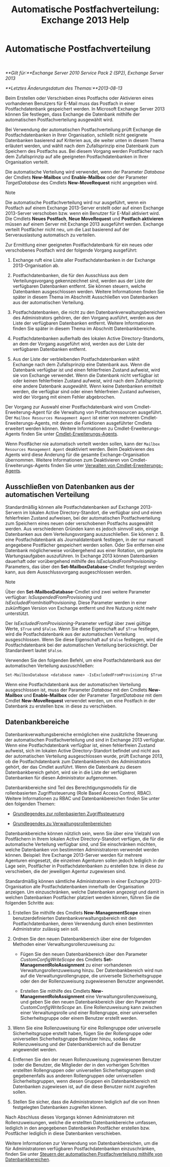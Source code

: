 ﻿---
title: 'Automatische Postfachverteilung: Exchange 2013 Help'
TOCTitle: Automatische Postfachverteilung
ms:assetid: f4db4636-948c-466b-839c-300c1a3a9544
ms:mtpsurl: https://technet.microsoft.com/de-de/library/Ff477621(v=EXCHG.150)
ms:contentKeyID: 59634175
ms.date: 04/24/2018
mtps_version: v=EXCHG.150
ms.translationtype: HT
---

# Automatische Postfachverteilung

 

_**Gilt für:**Exchange Server 2010 Service Pack 2 (SP2), Exchange Server 2013_

_**Letztes Änderungsdatum des Themas:**2013-08-13_

Beim Erstellen oder Verschieben eines Postfachs oder Aktivieren eines vorhandenen Benutzers für E-Mail muss das Postfach in einer Postfachdatenbank gespeichert werden. In Microsoft Exchange Server 2013 können Sie festlegen, dass Exchange die Datenbank mithilfe der automatischen Postfachverteilung ausgewählt wird.

Bei Verwendung der automatischen Postfachverteilung prüft Exchange die Postfachdatenbanken in Ihrer Organisation, schließt nicht geeignete Datenbanken basierend auf Kriterien aus, die weiter unten in diesem Thema erläutert werden, und wählt nach dem Zufallsprinzip eine Datenbank zum Speichern des Postfachs aus. Bei diesem Vorgang werden Postfächer nach dem Zufallsprinzip auf alle geeigneten Postfachdatenbanken in Ihrer Organisation verteilt.

Die automatische Verteilung wird verwendet, wenn der Parameter *Database* der Cmdlets **New-Mailbox** und **Enable-Mailbox** oder der Parameter *TargetDatabase* des Cmdlets **New-MoveRequest** nicht angegeben wird.


> [!NOTE]
> Die automatische Postfachverteilung wird nur ausgeführt, wenn ein Postfach auf einem Exchange 2013-Server erstellt oder auf einen Exchange 2013-Server verschoben bzw. wenn ein Benutzer für E-Mail aktiviert wird. Die Cmdlets <STRONG>Neues Postfach</STRONG>, <STRONG>Neue MoveRequest</STRONG> und <STRONG>Postfach aktivieren</STRONG> müssen auf einem Server mit Exchange 2013 ausgeführt werden. Exchange verteilt Postfächer nicht neu, um die Last basierend auf der Serverauslastung automatisch zu verteilen.



Zur Ermittlung einer geeigneten Postfachdatenbank für ein neues oder verschobenes Postfach wird der folgende Vorgang ausgeführt:

1.  Exchange ruft eine Liste aller Postfachdatenbanken in der Exchange 2013-Organisation ab.

2.  Postfachdatenbanken, die für den Ausschluss aus dem Verteilungsvorgang gekennzeichnet sind, werden aus der Liste der verfügbaren Datenbanken entfernt. Sie können steuern, welche Datenbanken ausgeschlossen werden. Weitere Informationen finden Sie später in diesem Thema im Abschnitt Ausschließen von Datenbanken aus der automatischen Verteilung.

3.  Postfachdatenbanken, die nicht zu den Datenbankverwaltungsbereichen des Administrators gehören, der den Vorgang ausführt, werden aus der Liste der verfügbaren Datenbanken entfernt. Weitere Informationen finden Sie später in diesem Thema im Abschnitt Datenbankbereiche.

4.  Postfachdatenbanken außerhalb des lokalen Active Directory-Standorts, an dem der Vorgang ausgeführt wird, werden aus der Liste der verfügbaren Datenbanken entfernt.

5.  Aus der Liste der verbleibenden Postfachdatenbanken wählt Exchange nach dem Zufallsprinzip eine Datenbank aus. Wenn die Datenbank verfügbar ist und einen fehlerfreien Zustand aufweist, wird sie von Exchange verwendet. Wenn die Datenbank nicht verfügbar ist oder keinen fehlerfreien Zustand aufweist, wird nach dem Zufallsprinzip eine andere Datenbank ausgewählt. Wenn keine Datenbanken ermittelt werden, die verfügbar sind oder einen fehlerfreien Zustand aufweisen, wird der Vorgang mit einem Fehler abgebrochen.

Der Vorgang zur Auswahl einer Postfachdatenbank wird vom Cmdlet-Erweiterung-Agent für die Verwaltung von Postfachressourcen ausgeführt. Der `Mailbox Resources Management Agent` ist einer von mehreren Cmdlet-Erweiterungs-Agents, mit denen die Funktionen ausgeführter Cmdlets erweitert werden können. Weitere Informationen zu Cmdlet-Erweiterungs-Agents finden Sie unter [Cmdlet-Erweiterungs-Agents](cmdlet-extension-agents-exchange-2013-help.md).

Wenn Postfächer nie automatisch verteilt werden sollen, kann der `Mailbox Resources Management Agent` deaktiviert werden. Beim Deaktivieren des Agents wird diese Änderung für die gesamte Exchange-Organisation übernommen. Weitere Informationen zum Deaktivieren von Cmdlet-Erweiterungs-Agents finden Sie unter [Verwalten von Cmdlet-Erweiterungs-Agents](manage-cmdlet-extension-agents-exchange-2013-help.md).

## Ausschließen von Datenbanken aus der automatischen Verteilung

Standardmäßig können alle Postfachdatenbanken auf Exchange 2013-Servern im lokalen Active Directory-Standort, die verfügbar sind und einen fehlerfreien Zustand aufweisen, bei der automatischen Postfachverteilung zum Speichern eines neuen oder verschobenen Postfachs ausgewählt werden. Aus verschiedenen Gründen kann es jedoch sinnvoll sein, einige Datenbanken aus dem Verteilungsvorgang auszuschließen. Sie können z. B. eine Postfachdatenbank als Journaldatenbank festlegen, in der nur manuell angegebene Postfächer gespeichert werden sollen. Oder Sie entfernen eine Datenbank möglicherweise vorübergehend aus einer Rotation, um geplante Wartungsaufgaben auszuführen. In Exchange 2013 können Datenbanken dauerhaft oder vorübergehend mithilfe des *IsExcludedFromProvisioning*-Parameters, das über den **Set-MailboxDatabase**-Cmdlet festgelegt werden kann, aus dem Ausschlussvorgang ausgeschlossen werden.


> [!NOTE]
> Über den <STRONG>Set-MailboxDatabase</STRONG>-Cmdlet sind zwei weitere Parameter verfügbar: <EM>IsSuspendedFromProvisioning</EM> und <EM>IsExcludedFromInitialProvisioning</EM>. Diese Parameter werden in einer zukünftigen Version von Exchange entfernt und ihre Nutzung nicht mehr unterstützt.



Der *IsExcludedFromProvisioning*-Parameter verfügt über zwei gültige Werte, `$True` und `$False`. Wenn Sie diese Eigenschaft auf `$True` festlegen, wird die Postfachdatenbank aus der automatischen Verteilung ausgeschlossen. Wenn Sie diese Eigenschaft auf `$False` festlegen, wird die Postfachdatenbank bei der automatischen Verteilung berücksichtigt. Der Standardwert lautet `$False`.

Verwenden Sie den folgenden Befehl, um eine Postfachdatenbank aus der automatischen Verteilung auszuschließen:

    Set-MailboxDatabase <database name> -IsExcludedFromProvisioning $True

Wenn eine Postfachdatenbank aus der automatischen Verteilung ausgeschlossen ist, muss der Parameter *Database* mit den Cmdlets **New-Mailbox** und **Enable-Mailbox** oder der Parameter *TargetDatabase* mit dem Cmdlet **New-MoveRequest** verwendet werden, um eine Postfach in der Datenbank zu erstellen bzw. in diese zu verschieben.

## Datenbankbereiche

Datenbankverwaltungsbereiche ermöglichen eine zusätzliche Steuerung der automatischen Postfachverteilung und sind in Exchange 2013 verfügbar. Wenn eine Postfachdatenbank verfügbar ist, einen fehlerfreien Zustand aufweist, sich im lokalen Active Directory-Standort befindet und nicht aus der automatischen Verteilung ausgeschlossen wurde, prüft Exchange 2013, ob die Postfachdatenbank zum Datenbankbereich des Administrators gehört, der das Cmdlet ausführt. Wenn die Datenbank zu diesem Datenbankbereich gehört, wird sie in die Liste der verfügbaren Datenbanken für diesen Administrator aufgenommen.

Datenbankbereiche sind Teil des Berechtigungsmodells für die rollenbasierten Zugriffssteuerung (Role Based Access Control, RBAC). Weitere Informationen zu RBAC und Datenbankbereichen finden Sie unter den folgenden Themen:

  - [Grundlegendes zur rollenbasierten Zugriffssteuerung](understanding-role-based-access-control-exchange-2013-help.md)

  - [Grundlegendes zu Verwaltungsrollenbereichen](understanding-management-role-scopes-exchange-2013-help.md)

Datenbankbereiche können nützlich sein, wenn Sie über eine Vielzahl von Postfächern in Ihrem lokalen Active Directory-Standort verfügen, die für die automatische Verteilung verfügbar sind, und Sie einschränken möchten, welche Datenbanken von bestimmten Administratoren verwendet werden können. Beispiel: Ihre Exchange 2013-Server werden für mehrere Agenturen eingesetzt, die einzelnen Agenturen sollen jedoch lediglich in der Lage sein, Postfächer in Postfachdatenbanken zu erstellen bzw. in diese zu verschieben, die der jeweiligen Agentur zugewiesen sind.

Standardmäßig können sämtliche Administratoren in einer Exchange 2013-Organisation alle Postfachdatenbanken innerhalb der Organisation anzeigen. Um einzuschränken, welche Datenbanken angezeigt und damit in welchen Datenbanken Postfächer platziert werden können, führen Sie die folgenden Schritte aus:

1.  Erstellen Sie mithilfe des Cmdlets **New-ManagementScope** einen benutzerdefinierten Datenbankverwaltungsbereich mit den Postfachdatenbanken, deren Verwendung durch einen bestimmten Administrator zulässig sein soll.

2.  Ordnen Sie den neuen Datenbankbereich über eine der folgenden Methoden einer Verwaltungsrollenzuweisung zu:
    
      - Fügen Sie den neuen Datenbankbereich über den Parameter *CustomConfigWriteScope* des Cmdlets **Set-ManagementRoleAssignment** zu einer vorhandenen Verwaltungsrollenzuweisung hinzu. Der Datenbankbereich wird nun auf die Verwaltungsrollengruppe, die universelle Sicherheitsgruppe oder den der Rollenzuweisung zugewiesenen Benutzer angewendet.
    
      - Erstellen Sie mithilfe des Cmdlets **New-ManagementRoleAssignment** eine Verwaltungsrollenzuweisung, und geben Sie den neuen Datenbankbereich über den Parameter *CustomConfigWriteScope* an. Eine Rollenzuweisung kann zwischen einer Verwaltungsrolle und einer Rollengruppe, einer universellen Sicherheitsgruppe oder einem Benutzer erstellt werden.

3.  Wenn Sie eine Rollenzuweisung für eine Rollengruppe oder universelle Sicherheitsgruppe erstellt haben, fügen Sie der Rollengruppe oder universellen Sicherheitsgruppe Benutzer hinzu, sodass die Rollenzuweisung und der Datenbankbereich auf die Benutzer angewendet werden.

4.  Entfernen Sie den der neuen Rollenzuweisung zugewiesenen Benutzer (oder die Benutzer, die Mitglieder der in den vorherigen Schritten erstellten Rollengruppen oder universellen Sicherheitsgruppen sind) gegebenenfalls aus anderen Rollengruppen oder universellen Sicherheitsgruppen, wenn diesen Gruppen ein Datenbankbereich mit Datenbanken zugewiesen ist, auf die diese Benutzer nicht zugreifen sollen.

5.  Stellen Sie sicher, dass die Administratoren lediglich auf die von Ihnen festgelegten Datenbanken zugreifen können.

Nach Abschluss dieses Vorgangs können Administratoren mit Rollenzuweisungen, welche die erstellten Datenbankbereiche umfassen, lediglich in den angegebenen Datenbanken Postfächer erstellen bzw. Postfächer lediglich in diese Datenbanken verschieben.

Weitere Informationen zur Verwendung von Datenbankbereichen, um die für Administratoren verfügbaren Postfachdatenbanken einzuschränken, finden Sie unter [Steuern der automatischen Postfachverteilung mithilfe von Datenbankbereichen](control-automatic-mailbox-distribution-using-database-scopes-exchange-2013-help.md).


